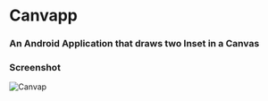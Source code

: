 # Canvapp

### An Android Application that draws two Inset in a Canvas

### Screenshot
![Canvap](https://user-images.githubusercontent.com/52785343/162787936-51ede13f-42fc-457e-b32f-c20d96aef405.png)
